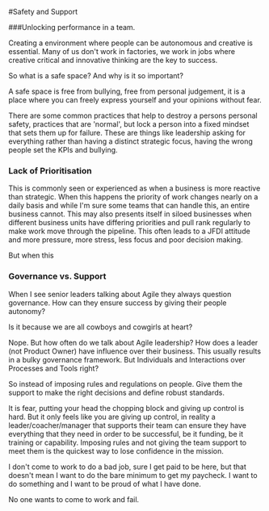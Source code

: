 #Safety and Support

###Unlocking performance in a team.

Creating a environment where people can be autonomous and creative is essential. Many of us don't work in factories, we work in jobs where creative critical and innovative thinking are the key to success.

So what is a safe space? And why is it so important?

A safe space is free from bullying, free from personal judgement, it is a place where you can freely express yourself and your opinions without fear.

There are some common practices that help to destroy a persons personal safety, practices that are 'normal', but lock a person into a fixed mindset that sets them up for failure. These are things like leadership asking for everything rather than having a distinct strategic focus, having the wrong people set the KPIs and bullying.

### Lack of Prioritisation

This is commonly seen or experienced as when a business is more reactive than strategic. When this happens the priority of work changes nearly on a daily basis and while I'm sure some teams that can handle this, an entire business cannot. This may also presents itself in siloed businesses when different business units have differing priorities and pull rank regularly to make work move through the pipeline. This often leads to a JFDI attitude and more pressure, more stress, less focus and poor decision making.

But when this

### Governance vs. Support

When I see senior leaders talking about Agile they always question governance. How can they ensure success by giving their people autonomy?

Is it because we are all cowboys and cowgirls at heart? 

Nope. But how often do we talk about Agile leadership? How does a leader (not Product Owner) have influence over their business. This usually results in a bulky governance framework. But Individuals and Interactions over Processes and Tools right?

So instead of imposing rules and regulations on people. Give them the support to make the right decisions and define robust standards. 

 It is fear, putting your head the chopping block and giving up control is hard. But it only feels like you are giving up control, in reality a leader/coacher/manager that supports their team can ensure they have everything that they need in order to be successful, be it funding, be it training or capability. Imposing rules and not giving the team support to meet them is the quickest way to lose confidence in the mission.


I don't come to work to do a bad job, sure I get paid to be here, but that doesn't mean I want to do the bare minimum to get my paycheck. I want to do something and I want to be proud of what I have done.

No one wants to come to work and fail.

